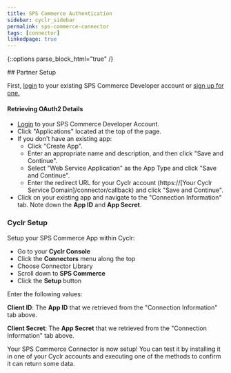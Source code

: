 ```yaml
---
title: SPS Commerce Authentication
sidebar: cyclr_sidebar
permalink: sps-commerce-connector
tags: [connector]
linkedpage: true
---
```

{::options parse_block_html="true" /}
<section class="card">
## Partner Setup

First, [login](https://developercenter.spscommerce.com/) to your existing SPS Commerce Developer account or [sign up for one.](https://developercenter.spscommerce.com/#/signup)

#### Retrieving OAuth2 Details

*   [Login](https://developercenter.spscommerce.com/) to your SPS Commerce Developer Account.
*   Click "Applications" located at the top of the page.
*   If you don't have an existing app:
    * Click "Create App".
    * Enter an appropriate name and description, and then click "Save and Continue".
    * Select "Web Service Application" as the App Type and click "Save and Continue".
    * Enter the redirect URL for your Cyclr account (https://[Your Cyclr Service Domain]/connector/callback) and click "Save and Continue".
*   Click on your existing app and navigate to the  "Connection Information" tab. Note down the **App ID** and **App Secret**.

### Cyclr Setup

Setup your SPS Commerce App within Cyclr:

*   Go to your **Cyclr Console**
*   Click the **Connectors** menu along the top
*   Choose Connector Library
*   Scroll down to **SPS Commerce**
*   Click the **Setup** button

Enter the following values:

**Client ID**: The **App ID** that we retrieved from the "Connection Information" tab above.

**Client Secret**:  The **App Secret** that we retrieved from the "Connection Information" tab above.

Your SPS Commerce Connector is now setup! You can test it by installing it in one of your Cyclr accounts and executing one of the methods to confirm it can return some data.

</section>
